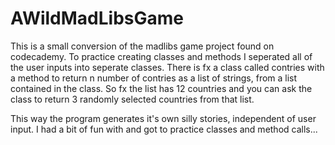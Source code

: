 # AWildMadLibsGame

This is a small conversion of the madlibs game project found on codecademy. To practice creating classes and methods I seperated all of the user inputs into seperate classes.
There is fx a class called contries with a method to return n number of contries as a list of strings, from a list contained in the class. So fx the list has 12 countries
and you can ask the class to return 3 randomly selected countries from that list.

This way the program generates it's own silly stories, independent of user input. I had a bit of fun with and got to practice classes and method calls...
